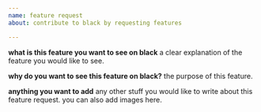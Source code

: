 ```yaml
---
name: feature request
about: contribute to black by requesting features

---
```


**what is this feature you want to see on black**
a clear explanation of the feature you would like to see.

**why do you want to see this feature on black?**
the purpose of this feature.

**anything you want to add**
any other stuff you would like to write about this feature request. you can also add images here.
